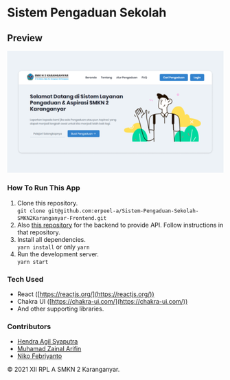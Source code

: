 # Sistem Pengaduan Sekolah

## Preview

![preview](public/images/preview.png)

### How To Run This App

1. Clone this repository. <br>
   `git clone git@github.com:erpeel-a/Sistem-Pengaduan-Sekolah-SMKN2Karanganyar-Frontend.git`
2. Also [this repository](https://github.com/erpeel-a/Sistem-Pengaduan-Sekolah-SMKN2Karanganyar) for the backend to provide API. Follow instructions in that repository.
3. Install all dependencies. <br>
   `yarn install` or only `yarn`
4. Run the development server. <br>
   `yarn start`

### Tech Used

- React ([https://reactjs.org/](https://reactjs.org/))
- Chakra UI ([https://chakra-ui.com/](https://chakra-ui.com/))
- And other supporting libraries.

### Contributors

- [Hendra Agil Syaputra](https://github.com/hendraaagil)
- [Muhamad Zainal Arifin](https://github.com/Zainal21)
- [Niko Febriyanto](https://github.com/NFebri)

&copy; 2021 XII RPL A SMKN 2 Karanganyar.
